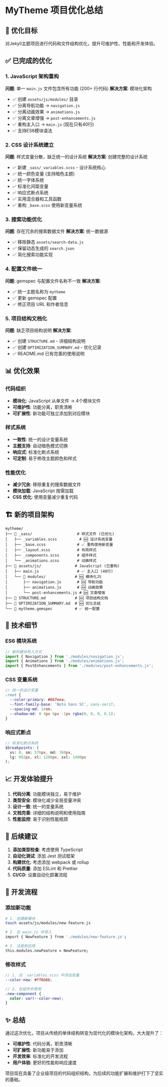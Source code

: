 # MyTheme 项目优化总结

## 🎯 优化目标
对Jekyll主题项目进行代码和文件结构优化，提升可维护性、性能和开发体验。

## ✅ 已完成的优化

### 1. JavaScript 架构重构
**问题**: 单一 `main.js` 文件包含所有功能 (200+ 行代码)
**解决方案**: 模块化架构
- ✅ 创建 `assets/js/modules/` 目录
- ✅ 分离导航功能 → `navigation.js`
- ✅ 分离动画效果 → `animations.js` 
- ✅ 分离文章增强 → `post-enhancements.js`
- ✅ 重构主入口 → `main.js` (现在只有40行)
- ✅ 支持ES6模块语法

### 2. CSS 设计系统建立
**问题**: 样式变量分散，缺乏统一的设计系统
**解决方案**: 创建完整的设计系统
- ✅ 新建 `_sass/_variables.scss` - 设计系统核心
- ✅ 统一颜色变量 (支持暗色主题)
- ✅ 统一字体系统
- ✅ 标准化间距变量
- ✅ 响应式断点系统
- ✅ 实用混合器和工具函数
- ✅ 重构 `_base.scss` 使用新变量系统

### 3. 搜索功能优化
**问题**: 存在冗余的搜索数据文件
**解决方案**: 统一数据源
- ✅ 移除静态 `assets/search-data.js`
- ✅ 保留动态生成的 `search.json` 
- ✅ 简化搜索功能实现

### 4. 配置文件统一
**问题**: gemspec 与配置文件名称不一致
**解决方案**: 
- ✅ 统一主题名称为 `mytheme`
- ✅ 更新 gemspec 配置
- ✅ 修正项目 URL 和作者信息

### 5. 项目结构文档化
**问题**: 缺乏项目结构说明
**解决方案**:
- ✅ 创建 `STRUCTURE.md` - 详细结构说明
- ✅ 创建 `OPTIMIZATION_SUMMARY.md` - 优化记录
- ✅ README.md 已有完善的使用说明

## 📊 优化效果

### 代码组织
- **模块化**: JavaScript 从单文件 → 4个模块文件
- **可维护性**: 功能分离，职责清晰
- **可扩展性**: 新功能可独立添加到对应模块

### 样式系统  
- **一致性**: 统一的设计变量系统
- **主题支持**: 自动暗色模式切换
- **响应式**: 标准化断点系统
- **可定制**: 易于修改主题颜色和样式

### 性能优化
- **减少冗余**: 移除重复的搜索数据文件
- **模块加载**: JavaScript 按需加载
- **CSS 优化**: 使用变量减少重复代码

## 🏗️ 新的项目架构

```
mytheme/
├── 📁 _sass/                    # 样式文件 (已优化)
│   ├── _variables.scss          # 🆕 设计系统变量
│   ├── _base.scss              # ✅ 重构使用新变量
│   ├── _layout.scss            # 布局样式
│   ├── _components.scss        # 组件样式
│   └── _animations.scss        # 动画样式
├── 📁 assets/js/               # JavaScript (已重构)  
│   ├── main.js                 # ✅ 主入口 (40行)
│   └── 📁 modules/             # 🆕 模块化JS
│       ├── navigation.js       # 🆕 导航功能
│       ├── animations.js       # 🆕 动画效果
│       └── post-enhancements.js # 🆕 文章增强
├── 📄 STRUCTURE.md             # 🆕 项目结构文档
├── 📄 OPTIMIZATION_SUMMARY.md  # 🆕 优化总结
└── 📄 mytheme.gemspec          # ✅ 统一配置
```

## 🔧 技术细节

### ES6 模块系统
```javascript
// 新的模块导入方式
import { Navigation } from './modules/navigation.js';
import { Animations } from './modules/animations.js';
import { PostEnhancements } from './modules/post-enhancements.js';
```

### CSS 变量系统
```scss
// 统一的设计变量
:root {
  --color-primary: #667eea;
  --font-family-base: 'Noto Sans SC', sans-serif;
  --spacing-md: 1rem;
  --shadow-md: 0 4px 6px -1px rgba(0, 0, 0, 0.1);
}
```

### 响应式断点
```scss
// 标准化断点系统
$breakpoints: (
  xs: 0, sm: 576px, md: 768px, 
  lg: 992px, xl: 1200px, xxl: 1400px
);
```

## 📈 开发体验提升

1. **代码分离**: 功能模块独立，易于维护
2. **类型安全**: 模块化减少全局变量冲突
3. **设计一致**: 统一的变量系统
4. **文档完善**: 详细的结构说明和使用指南
5. **性能监控**: 易于识别性能瓶颈

## 🎯 后续建议

1. **添加类型检查**: 考虑使用 TypeScript
2. **自动化测试**: 添加 Jest 测试框架
3. **构建优化**: 考虑添加 webpack 或 rollup
4. **代码质量**: 添加 ESLint 和 Prettier
5. **CI/CD**: 设置自动化部署流程

## 📝 开发流程

### 添加新功能
```bash
# 1. 创建新模块
touch assets/js/modules/new-feature.js

# 2. 在 main.js 中导入
import { NewFeature } from './modules/new-feature.js';

# 3. 注册到应用
this.modules.newFeature = NewFeature;
```

### 修改样式
```scss
// 1. 在 _variables.scss 中添加变量
--color-new: #ff6b6b;

// 2. 在组件中使用
.new-component {
  color: var(--color-new);
}
```

## ✨ 总结

通过这次优化，项目从传统的单体结构转变为现代化的模块化架构，大大提升了：
- **可维护性**: 代码分离，职责清晰
- **可扩展性**: 新功能易于添加
- **开发效率**: 标准化的开发流程
- **用户体验**: 更好的性能和响应速度

项目现在具备了企业级项目的代码组织结构，为后续的功能扩展和维护打下了坚实的基础。
